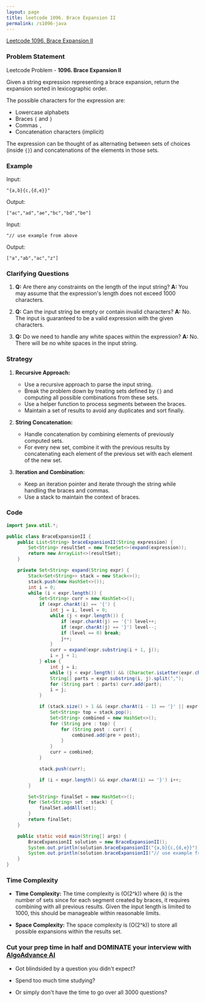 ```yaml
---
layout: page
title: leetcode 1096. Brace Expansion II
permalink: /s1096-java
---
```

[Leetcode 1096. Brace Expansion II](https://algoadvance.github.io/algoadvance/l1096)
### Problem Statement

Leetcode Problem - **1096. Brace Expansion II**

Given a string expression representing a brace expansion, return the expansion sorted in lexicographic order.

The possible characters for the expression are:
- Lowercase alphabets
- Braces `{` and `}`
- Commas `,`
- Concatenation characters (implicit)

The expression can be thought of as alternating between sets of choices (inside `{}`) and concatenations of the elements in those sets.

### Example
Input: 
```plaintext
"{a,b}{c,{d,e}}"
```
Output: 
```plaintext
["ac","ad","ae","bc","bd","be"]
```

Input:
```plaintext
"// use example from above
```
Output:
```plaintext
["a","ab","ac","z"]
```

### Clarifying Questions

1. **Q:** Are there any constraints on the length of the input string?
   **A:** You may assume that the expression's length does not exceed 1000 characters.

2. **Q:** Can the input string be empty or contain invalid characters?
   **A:** No. The input is guaranteed to be a valid expression with the given characters.

3. **Q:** Do we need to handle any white spaces within the expression?
   **A:** No. There will be no white spaces in the input string.

### Strategy

1. **Recursive Approach:**
   - Use a recursive approach to parse the input string.
   - Break the problem down by treating sets defined by `{}` and computing all possible combinations from these sets.
   - Use a helper function to process segments between the braces.
   - Maintain a set of results to avoid any duplicates and sort finally.

2. **String Concatenation:**
   - Handle concatenation by combining elements of previously computed sets.
   - For every new set, combine it with the previous results by concatenating each element of the previous set with each element of the new set.

3. **Iteration and Combination:**
   - Keep an iteration pointer and iterate through the string while handling the braces and commas.
   - Use a stack to maintain the context of braces.

### Code

```java
import java.util.*;

public class BraceExpansionII {
    public List<String> braceExpansionII(String expression) {
        Set<String> resultSet = new TreeSet<>(expand(expression));
        return new ArrayList<>(resultSet);
    }

    private Set<String> expand(String expr) {
        Stack<Set<String>> stack = new Stack<>();
        stack.push(new HashSet<>());
        int i = 0;
        while (i < expr.length()) {
            Set<String> curr = new HashSet<>();
            if (expr.charAt(i) == '{') {
                int j = i, level = 0;
                while (j < expr.length()) {
                    if (expr.charAt(j) == '{') level++;
                    if (expr.charAt(j) == '}') level--;
                    if (level == 0) break;
                    j++;
                }
                curr = expand(expr.substring(i + 1, j));
                i = j + 1;
            } else {
                int j = i;
                while (j < expr.length() && (Character.isLetter(expr.charAt(j)) || expr.charAt(j) == ',')) j++;
                String[] parts = expr.substring(i, j).split(",");
                for (String part : parts) curr.add(part);
                i = j;
            }

            if (stack.size() > 1 && (expr.charAt(i - 1) == '}' || expr.charAt(i) == '{' || expr.charAt(i) == ',')) {
                Set<String> top = stack.pop();
                Set<String> combined = new HashSet<>();
                for (String pre : top) {
                    for (String post : curr) {
                        combined.add(pre + post);
                    }
                }
                curr = combined;
            }

            stack.push(curr);

            if (i < expr.length() && expr.charAt(i) == '}') i++;
        }

        Set<String> finalSet = new HashSet<>();
        for (Set<String> set : stack) {
            finalSet.addAll(set);
        }
        return finalSet;
    }

    public static void main(String[] args) {
        BraceExpansionII solution = new BraceExpansionII();
        System.out.println(solution.braceExpansionII("{a,b}{c,{d,e}}"));  // ["ac","ad","ae","bc","bd","be"]
        System.out.println(solution.braceExpansionII("// use example from above
    }
}
```

### Time Complexity

- **Time Complexity:** The time complexity is \(O(2^k)\) where \(k\) is the number of sets since for each segment created by braces, it requires combining with all previous results. Given the input length is limited to 1000, this should be manageable within reasonable limits.

- **Space Complexity:** The space complexity is \(O(2^k)\) to store all possible expansions within the results set.


### Cut your prep time in half and DOMINATE your interview with [AlgoAdvance AI](https://algoAdvance.com)

- Got blindsided by a question you didn't expect?

- Spend too much time studying?

- Or simply don't have the time to go over all 3000 questions?

